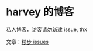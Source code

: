 # harvey 的博客

私人博客，访客请勿新建 issue, thx

文章：[移步 issues](https://github.com/harveyqing/harveyqing.github.io/issues)

